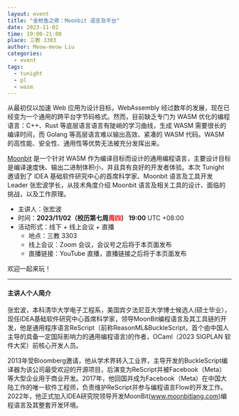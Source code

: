 ```yaml
---
layout: event
title: "金枪鱼之夜：Moonbit 语言及平台"
date: 2023-11-02
time: 19:00-21:00
place: 三教 3303
author: Meow-meow Liu
categories:
  - event
tags:
  - tunight
  - pl
  - wasm
---
```


从最初仅以加速 Web 应用为设计目标，WebAssembly 经过数年的发展，现在已经变为一个通用的跨平台字节码格式。然而，目前缺乏专门为 WASM 优化的编程语言：C++、Rust 等底层语言语言有陡峭的学习曲线，生成 WASM 需要很长的编译时间，而 Golang 等高层语言难以输出高效、紧凑的 WASM 代码。WASM 的高性能、安全性、通用性等优势无法被充分发挥出来。

[Moonbit](https://www.moonbitlang.com/) 是一个针对 WASM 作为编译目标而设计的通用编程语言，主要设计目标是编译速度快、输出二进制体积小，并且具有良好的开发者体验。本次 Tunight 邀请到了 IDEA 基础软件研究中心的首席科学家、Moonbit 语言及工具开发 Leader 张宏波学长，从技术角度介绍 Moonbit 语言及相关工具的设计、面临的挑战，以及工作原理。

* 主讲人：张宏波
* 时间：**2023/11/02（校历第七周<span style="color: red">周四</span>） 19:00** UTC +08:00
* 活动形式：线下 + 线上会议 + 直播
  * 地点：三教 3303
  * 线上会议：Zoom 会议，会议号之后将于本页面发布
  * 直播链接：YouTube 直播，直播链接之后将于本页面发布

欢迎一起来玩！

---

#### 主讲人个人简介

张宏波，本科清华大学电子工程系，美国宾夕法尼亚大学博士候选人(硕士毕业），现任IDEA基础软件研究中心首席科学家，领导MoonBit编程语言及其工具链的开发，他是通用程序语言ReScript（前称ReasonML&BuckleScript，首个由中国人主导的具备一定国际影响力的通用编程语言)的作者，OCaml（2023 SIGPLAN 软件大奖）前核心开发人员。

2013年受Bloomberg邀请，他从学术界转入工业界，主导开发的BuckleScript编译器为该公司最受欢迎的开源项目，后演变为ReScript并被Facebook（Meta）等大型企业用于商业开发。2017年，他回国并成为Facebook（Meta）在中国大陆工作的唯一软件工程师，负责维护ReScript并参与编程语言Flow的开发工作。2022年，他正式加入IDEA研究院领导开发MoonBit(www.moonbitlang.com)编程语言及其整套开发环境。
